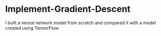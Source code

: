 # Implement-Gradient-Descent
I built a neural network model from scratch and compared it with a model created using TensorFlow.
